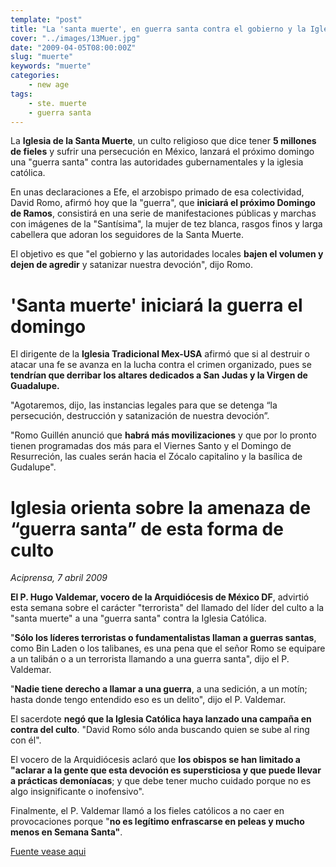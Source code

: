 ```yaml
---
template: "post"
title: "La 'santa muerte', en guerra santa contra el gobierno y la Iglesia Católica"
cover: "../images/13Muer.jpg"
date: "2009-04-05T08:00:00Z"
slug: "muerte"
keywords: "muerte"
categories: 
    - new age
tags:
    - ste. muerte
    - guerra santa
---
```



La **Iglesia de la Santa Muerte**, un culto religioso que dice tener **5 millones de fieles** y sufrir una persecución en México, lanzará el próximo domingo una "guerra santa" contra las autoridades gubernamentales y la iglesia católica.

En unas declaraciones a Efe, el arzobispo primado de esa colectividad, David Romo, afirmó hoy que la "guerra", que **iniciará el próximo Domingo de Ramos**, consistirá en una serie de manifestaciones públicas y marchas con imágenes de la "Santísima", la mujer de tez blanca, rasgos finos y larga cabellera que adoran los seguidores de la Santa Muerte.

El objetivo es que "el gobierno y las autoridades locales **bajen el volumen y dejen de agredir** y satanizar nuestra devoción", dijo Romo.


# 'Santa muerte' iniciará la guerra el domingo

El dirigente de la **Iglesia Tradicional Mex-USA** afirmó que si al destruir o atacar una fe se avanza en la lucha contra el crimen organizado, pues se **tendrían que derribar los altares dedicados a San Judas y la Virgen de Guadalupe.**

"Agotaremos, dijo, las instancias legales para que se detenga “la persecución, destrucción y satanización de nuestra devoción”.

"Romo Guillén anunció que **habrá más movilizaciones** y que por lo pronto tienen programadas dos más para el Viernes Santo y el Domingo de Resurreción, las cuales serán hacia el Zócalo capitalino y la basílica de Gudalupe".


# Iglesia orienta sobre la amenaza de “guerra santa” de esta forma de culto

*Aciprensa, 7 abril 2009*  


**El P. Hugo Valdemar, vocero de la Arquidiócesis de México DF**, advirtió esta semana sobre el carácter "terrorista" del llamado del líder del culto a la "santa muerte" a una "guerra santa" contra la Iglesia Católica.

"**Sólo los líderes terroristas o fundamentalistas llaman a guerras santas**, como Bin Laden o los talibanes, es una pena que el señor Romo se equipare a un talibán o a un terrorista llamando a una guerra santa", dijo el P. Valdemar.

"**Nadie tiene derecho a llamar a una guerra**, a una sedición, a un motín; hasta donde tengo entendido eso es un delito", dijo el P. Valdemar.

El sacerdote **negó que la Iglesia Católica haya lanzado una campaña en contra del culto**. "David Romo sólo anda buscando quien se sube al ring con él".

El vocero de la Arquidiócesis aclaró que **los obispos se han limitado a "aclarar a la gente que esta devoción es supersticiosa y que puede llevar a prácticas demoníacas**; y que debe tener mucho cuidado porque no es algo insignificante o inofensivo".

Finalmente, el P. Valdemar llamó a los fieles católicos a no caer en provocaciones porque "**no es legítimo enfrascarse en peleas y mucho menos en Semana Santa"**.

[Fuente vease aqui](https://www.aciprensa.com/noticias/iglesia-advierte-sobre-guerra-santa-convocada-por-el-culto-a-santa-muerte)